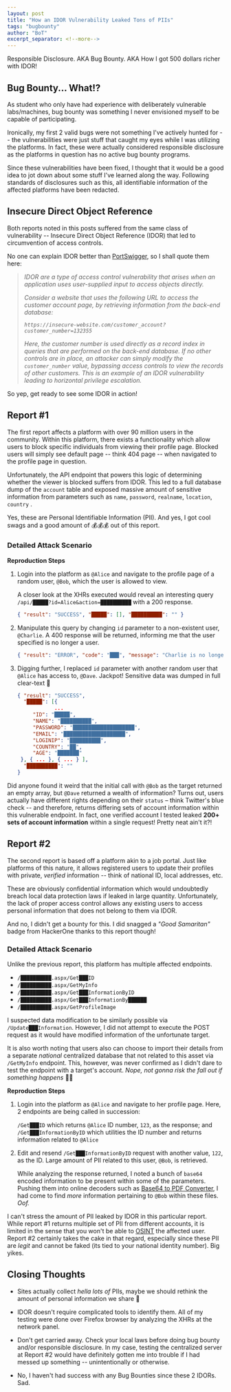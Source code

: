 ```yaml
---
layout: post
title: "How an IDOR Vulnerability Leaked Tons of PIIs"
tags: "bugbounty"
author: "BoT"
excerpt_separator: <!--more-->
---
```


Responsible Disclosure. AKA Bug Bounty. AKA How I got 500 dollars richer with IDOR!

<!--more-->

## Bug Bounty... What!?

As student who only have had experience with deliberately vulnerable labs/machines, bug bounty was something I never envisioned myself to be capable of participating.

Ironically, my first 2 valid bugs were not something I've actively hunted for -- the vulnerabilities were just stuff that caught my eyes while I was utilizing the platforms. In fact, these were actually considered responsible disclosure as the platforms in question has no active bug bounty programs.

Since these vulnerabilities have been fixed, I thought that it would be a good idea to jot down about some stuff I've learned along the way. Following standards of disclosures such as this, all identifiable information of the affected platforms have been redacted.

## Insecure Direct Object Reference

Both reports noted in this posts suffered from the same class of vulnerability -- Insecure Direct Object Reference (IDOR) that led to circumvention of access controls.

No one can explain IDOR better than [PortSwigger](https://portswigger.net/web-security/access-control/idor), so I shall quote them here:

> _IDOR are a type of access control vulnerability that arises when an application uses user-supplied input to access objects directly._
>
> _Consider a website that uses the following URL to access the customer account page, by retrieving information from the back-end database:_
>
> _`https://insecure-website.com/customer_account?customer_number=132355`_
>
> _Here, the customer number is used directly as a record index in queries that are performed on the back-end database. If no other controls are in place, an attacker can simply modify the `customer_number` value, bypassing access controls to view the records of other customers. This is an example of an IDOR vulnerability leading to horizontal privilege escalation._

So yep, get ready to see some IDOR in action!

## Report #1

The first report affects a platform with over 90 million users in the community. Within this platform, there exists a functionality which allow users to block specific individuals from viewing their profile page. Blocked users will simply see default page -- think 404 page -- when navigated to the profile page in question.

Unfortunately, the API endpoint that powers this logic of determining whether the viewer is blocked suffers from IDOR. This led to a full database dump of the `account` table and exposed massive amount of sensitive information from parameters such as `name`, `password`, `realname`, `location`, `country` .

Yes, these are Personal Identifiable Information (PII). And yes, I got cool swags and a good amount of 💰💰💰 out of this report.

### Detailed Attack Scenario

**Reproduction Steps**

1. Login into the platform as `@Alice` and navigate to the profile page of a random user, `@Bob`, which the user is allowed to view.

   A closer look at the XHRs executed would reveal an interesting query `/api/█████?id=Alice&action=██████████` with a 200 response.

   ```json
   { "result": "SUCCESS", "█████": [], "██████████": "" }
   ```

2. Manipulate this query by changing `id` parameter to a non-existent user, `@Charlie`. A 400 response will be returned, informing me that the user specified is no longer a user.

   ```json
   { "result": "ERROR", "code": "███", "message": "Charlie is no longer a member." }
   ```

3. Digging further, I replaced `id` parameter with another random user that `@Alice` has access to, `@Dave`. Jackpot! Sensitive data was dumped in full clear-text 👀

   ```json
   { "result": "SUCCESS",
     "█████": [{
     		   ...
   		"ID": "█████",
   		"NAME": "██████████",
   		"PASSWORD": "████████████████████",
   		"EMAIL": "████████████████████",
   		"LOGINIP": "██████████",
   		"COUNTRY": "██",
   		"AGE": "███████"
   	}, { ... }, { ... } ],
     "██████████": ""
   }
   ```

Did anyone found it weird that the initial call with `@Bob` as the target returned an empty array, but `@Dave` returned a wealth of information? Turns out, users actually have different rights depending on their `status` – think Twitter's blue check -- and therefore, returns differing sets of account information within this vulnerable endpoint. In fact, one verified account I tested leaked **200+ sets of account information** within a single request! Pretty neat ain't it?!

## Report #2

The second report is based off a platform akin to a job portal. Just like platforms of this nature, it allows registered users to update their profiles with private, _verified_ information -- think of national ID, local addresses, etc.

These are obviously confidential information which would undoubtedly breach local data protection laws if leaked in large quantity. Unfortunately, the lack of proper access control allows any existing users to access personal information that does not belong to them via IDOR.

And no, I didn't get a bounty for this. I did snagged a _"Good Samaritan"_ badge from HackerOne thanks to this report though!

### Detailed Attack Scenario

Unlike the previous report, this platform has multiple affected endpoints.

- `/██████████.aspx/Get███ID`
- `/██████████.aspx/GetMyInfo`
- `/██████████.aspx/Get███InformationByID`
- `/██████████.aspx/Get███InformationBy██████`
- `/██████████.aspx/GetProfileImage`

I suspected data modification to be similarly possible via `/Update███Information`. However, I did not attempt to execute the POST request as it would have modified information of the unfortunate target.

It is also worth noting that users also can choose to import their details from a separate _national_ centralized database that not related to this asset via `/GetMyInfo` endpoint. This, however, was never confirmed as I didn't dare to test the endpoint with a target's account. _Nope, not gonna risk the fall out if something happens_ 🙅‍♀️

**Reproduction Steps**

1. Login into the platform as `@Alice` and navigate to her profile page. Here, 2 endpoints are being called in succession:

   `/Get███ID` which returns `@Alice` ID number, `123`, as the response; and\
   `/Get███InformationByID` which utilities the ID number and returns information related to `@Alice`

2. Edit and resend `/Get███InformationByID` request with another value, `122`, as the ID. Large amount of PII related to this user, `@Bob`, is retrieved.

   While analyzing the response returned, I noted a bunch of `base64` encoded information to be present within some of the parameters. Pushing them into online decoders such as [Base64 to PDF Converter](https://base64.guru/converter/decode/pdf), I had come to find _more_ information pertaining to `@Bob` within these files. _Oof._

I can't stress the amount of PII leaked by IDOR in this particular report. While report #1 returns multiple set of PII from different accounts, it is limited in the sense that you won't be able to [OSINT](https://portswigger.net/daily-swig/osint-what-is-open-source-intelligence-and-how-is-it-used) the affected user. Report #2 certainly takes the cake in that regard, especially since these PII are _legit_ and cannot be faked (its tied to your national identity number). Big yikes.

## Closing Thoughts

- Sites actually collect _hella lots of_ PIIs, maybe we should rethink the amount of personal information we share 🤔

- IDOR doesn't require complicated tools to identify them. All of my testing were done over Firefox browser by analyzing the XHRs at the network panel.

- Don't get carried away. Check your local laws before doing bug bounty and/or responsible disclosure. In my case, testing the centralized server at Report #2 would have definitely gotten me into trouble if I had messed up something -- unintentionally or otherwise.

- No, I haven't had success with any Bug Bounties since these 2 IDORs. Sad.
